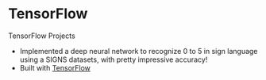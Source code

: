 # TensorFlow

TensorFlow Projects
- Implemented a deep neural network to recognize 0 to 5 in sign language using a SIGNS datasets, with pretty impressive accuracy!
- Built with [TensorFlow](https://github.com/tensorflow/tensorflow)
